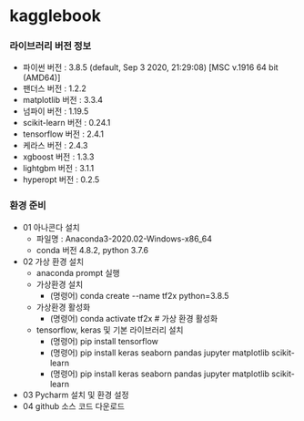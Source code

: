 # kagglebook
 
 
### 라이브러리 버전 정보
 - 파이썬 버전 :  3.8.5 (default, Sep  3 2020, 21:29:08) [MSC v.1916 64 bit (AMD64)]
 - 팬더스 버전 :  1.2.2
 - matplotlib 버전 :  3.3.4
 - 넘파이 버전 :  1.19.5
 - scikit-learn 버전 :  0.24.1
 - tensorflow 버전 :  2.4.1
 - 케라스 버전 :  2.4.3
 - xgboost 버전 :  1.3.3
 - lightgbm 버전 :  3.1.1
 - hyperopt 버전 :  0.2.5

### 환경 준비
 - 01 아나콘다 설치 
   - 파일명 : Anaconda3-2020.02-Windows-x86_64
   - conda 버전 4.8.2, python 3.7.6
 - 02 가상 환경 설치
   - anaconda prompt 실행
   - 가상환경 설치
     - (명령어) conda create  --name  tf2x python=3.8.5
   - 가상환경 활성화
     - (명령어) conda activate tf2x   # 가상 환경 활성화
   - tensorflow, keras 및 기본 라이브러리 설치
     - (명령어) pip  install  tensorflow
     - (명령어) pip install keras seaborn pandas jupyter matplotlib scikit-learn
     - (명령어) pip install keras seaborn pandas jupyter matplotlib scikit-learn
 - 03 Pycharm 설치 및 환경 설정
 - 04 github 소스 코드 다운로드
